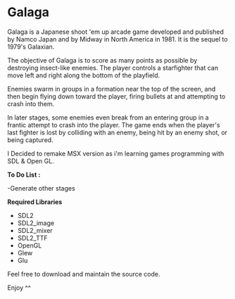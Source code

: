 # Galaga
Galaga is a Japanese shoot 'em up arcade game developed and published by Namco Japan and by Midway in North America in 1981. 
It is the sequel to 1979's Galaxian. 

The objective of Galaga is to score as many points as possible by destroying insect-like enemies. 
The player controls a starfighter that can move left and right along the bottom of the playfield. 

Enemies swarm in groups in a formation near the top of the screen, and then begin flying down toward the player, firing bullets at and attempting to crash into them. 

In later stages, some enemies even break from an entering group in a frantic attempt to crash into the player. The game ends when the player's last fighter is lost by colliding with an enemy, being hit by an enemy shot, or being captured.


I Decided to remake MSX version as i'm learning games programming with SDL & Open GL.

<strong>To Do List :</strong>

-Generate other stages

 
<strong> Required Libraries </strong>
 - SDL2
 - SDL2_image
 - SDL2_mixer
 - SDL2_TTF
 - OpenGL
 - Glew
 - Glu
 
 
 Feel free to download and maintain the source code.
 
 Enjoy ^^
